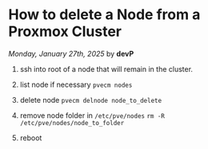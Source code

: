 # How to delete a Node from a Proxmox Cluster

*Monday, January 27th, 2025* by **devP**

1. ssh into root of a node that will remain in the cluster.
2. list node if necessary
`pvecm nodes`

3. delete node
`pvecm delnode node_to_delete`

4. remove node folder in `/etc/pve/nodes`
`rm -R /etc/pve/nodes/node_to_folder`

4. reboot